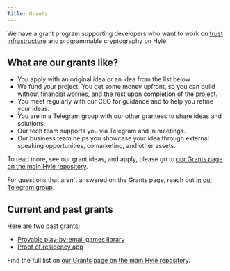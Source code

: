 ```yaml
---
Title: Grants
---
```


We have a grant program supporting developers who want to work on [trust infrastructure](https://gestalt.cafe/trust-infrastructure/) and programmable cryptography on Hylé.

## What are our grants like?

- You apply with an original idea or an idea from the list below
- We fund your project. You get some money upfront, so you can build without financial worries, and the rest upon completion of the project.
- You meet regularly with our CEO for guidance and to help you refine your ideas.
- You are in a Telegram group with our other grantees to share ideas and solutions.
- Our tech team supports you via Telegram and in meetings.
- Our business team helps you showcase your idea through external speaking opportunities, comarketing, and other assets.

To read more, see our grant ideas, and apply, please go to [our Grants page on the main Hylé repository](https://github.com/Hyle-org/hyle/blob/main/GRANTS.md).

For questions that aren't answered on the Grants page, reach out [in our Telegram group](https://t.me/hyle_org).

## Current and past grants

Here are two past grants:

- [Provable play-by-email games library](https://github.com/MatteoMer/provable-email-game-engine)
- [Proof of residency app](https://github.com/rutefig/proof-of-residency)

Find the full list on [our Grants page on the main Hylé repository](https://github.com/Hyle-org/hyle/blob/main/GRANTS.md).
